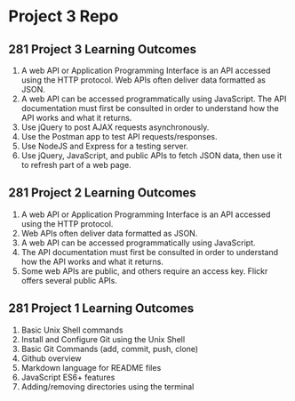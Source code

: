 # Project 3 Repo

## 281 Project 3 Learning Outcomes
1. A web API or Application Programming Interface is an API accessed using the HTTP protocol. Web APIs often deliver data formatted as JSON.
2. A web API can be accessed programmatically using JavaScript. The API documentation must first be consulted in order to understand how the API works and what it returns.
3. Use jQuery to post AJAX requests asynchronously.
4. Use the Postman app to test API requests/responses.
5. Use NodeJS and Express for a testing server.
6. Use jQuery, JavaScript, and public APIs to fetch JSON data, then use it to refresh part of a web page.

## 281 Project 2 Learning Outcomes
1. A web API or Application Programming Interface is an API accessed using the HTTP protocol.
2. Web APIs often deliver data formatted as JSON.
3. A web API can be accessed programmatically using JavaScript.
4. The API documentation must first be consulted in order to understand how the API works and what it returns.
5. Some web APIs are public, and others require an access key. Flickr offers several public APIs.

## 281 Project 1 Learning Outcomes
1. Basic Unix Shell commands
2. Install and Configure Git using the Unix Shell
3. Basic Git Commands (add, commit, push, clone)
4. Github overview
5. Markdown language for README files
6. JavaScript ES6+ features
7. Adding/removing directories using the terminal
